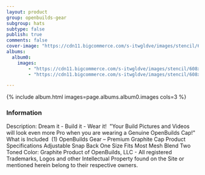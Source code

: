 ```yaml
---
layout: product
group: openbuilds-gear
subgroup: hats
subtype: false
publish: true
comments: false
cover-image: "https://cdn11.bigcommerce.com/s-itwgldve/images/stencil/608x608/products/295/3136/graphitehat_s_w_1__73499.1675310602.png?c=2"
albums:
  album0:
    images:
        - "https://cdn11.bigcommerce.com/s-itwgldve/images/stencil/608x608/products/295/3136/graphitehat_s_w_1__73499.1675310602.png?c=2"
        - "https://cdn11.bigcommerce.com/s-itwgldve/images/stencil/608x608/products/295/3135/graphitehat_s2_w_1__55456.1675310602.png?c=2"

---
```


{% include album.html images=page.albums.album0.images cols=3 %}

### Information

Description:
 Dream it - Build it - Wear it!  "Your Build Pictures and Videos will look even more Pro when you are wearing a Genuine OpenBuilds Cap!"   What is Included   (1) OpenBuilds Gear – Premium Graphite Cap  Product Specifications  Adjustable Snap Back One Size Fits Most Mesh Blend Two Toned Color: Graphite Product of OpenBuilds, LLC - All registered Trademarks, Logos and other Intellectual Property found on the Site or mentioned herein belong to their respective owners.  

